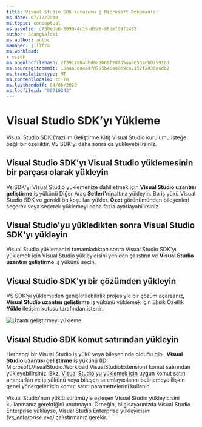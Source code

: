 ```yaml
---
title: Visual Studio SDK kurulumu | Microsoft Dokümanlar
ms.date: 07/12/2018
ms.topic: conceptual
ms.assetid: c730edb6-5099-4c16-85a8-08def09f1455
author: acangialosi
ms.author: anthc
manager: jillfra
ms.workload:
- vssdk
ms.openlocfilehash: 2f391708abbd8a9b66f2dfd5aaa6559cb075910d
ms.sourcegitcommit: 16a4a5da4a4fd795b46a0869ca2152f2d36e6db2
ms.translationtype: MT
ms.contentlocale: tr-TR
ms.lasthandoff: 04/06/2020
ms.locfileid: "80710342"
---
```

# <a name="install-the-visual-studio-sdk"></a>Visual Studio SDK’yı Yükleme

Visual Studio SDK (Yazılım Geliştirme Kiti) Visual Studio kurulumu isteğe bağlı bir özelliktir. VS SDK'yı daha sonra da yükleyebilirsiniz.

## <a name="install-the-visual-studio-sdk-as-part-of-a-visual-studio-installation"></a>Visual Studio SDK'yı Visual Studio yüklemesinin bir parçası olarak yükleyin

Vs SDK'yı Visual Studio yüklemenize dahil etmek için **Visual Studio uzantısı geliştirme** iş yükünü Diğer Araç **Setleri'nin**altına yükleyin. Bu iş yükü Visual Studio SDK ve gerekli ön koşulları yükler. **Özet** görünümünden bileşenleri seçerek veya seçerek yüklemeyi daha fazla ayarlayabilirsiniz.

## <a name="install-the-visual-studio-sdk-after-installing-visual-studio"></a>Visual Studio'yu yükledikten sonra Visual Studio SDK'yı yükleyin

Visual Studio yüklemenizi tamamladıktan sonra Visual Studio SDK'yı yüklemek için Visual Studio yükleyicisini yeniden çalıştırın ve **Visual Studio uzantısı geliştirme** iş yükünü seçin.

## <a name="install-the-visual-studio-sdk-from-a-solution"></a>Visual Studio SDK'yı bir çözümden yükleyin

VS SDK'yı yüklemeden genişletilebilirlik projesiyle bir çözüm açarsanız, **Visual Studio uzantısı geliştirme** iş yükünü yüklemek için Eksik Özellik **Yükle** iletişim kutusu tarafından istenir:

![Uzantı geliştirmeyi yükleme](../extensibility/media/install-extension-development.png "Uzantı geliştirmeyi yükleme")

## <a name="install-the-visual-studio-sdk-from-the-command-line"></a>Visual Studio SDK komut satırından yükleyin

Herhangi bir Visual Studio iş yükü veya bileşeninde olduğu gibi, **Visual Studio uzantısı geliştirme** iş yükünü (ID: Microsoft.VisualStudio.Workload.VisualStudioExtension) komut satırından yükleyebilirsiniz. Bkz. [Visual Studio'yu yüklemek için](../install/use-command-line-parameters-to-install-visual-studio.md) uygun komut satırı anahtarları ve iş yükünü veya bileşen tanımlayıcılarını belirlemeye ilişkin genel yönergeler için komut satırı parametrelerini kullanın.

Visual Studio'nun yüklü sürümüyle eşleşen Visual Studio yükleyicisini kullanmanız gerektiğini unutmayın. Örneğin, bilgisayarınızda Visual Studio Enterprise yüklüyse, Visual Studio Enterprise yükleyicisini *(vs_enterprise.exe)* çalıştırmanız gerekir.
